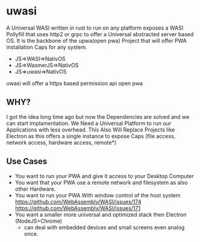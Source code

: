 # uwasi
A Universal WASI written in rust to run on any platform exposes a WASI Pollyfill that uses http2 or grpc to offer a Universal abstracted server based OS. It is the backbone of the upwa(open pwa) Project that will offer PWA installation Caps for any system.

- JS=>WASI=>NativOS
- JS=>WasmerJS=>NativOS
- JS=>uwasi=>NativOS

uwasi will offer a https based permission api open pwa

## WHY?
I got the idea long time ago but now the Dependencies are solved and we can start Implamentation. We Need a Universal Platform to run our Applications with less overhead. This Also Will Replace Projects like Electron as this offers a single instance to expose Caps (file access, network access, hardware access, remote*)




## Use Cases
- You want to run your PWA and give it access to your Desktop Computer
- You want that your PWA use a remote network and filesystem as also other Hardware.
- You want to run your PWA With window control of the host system https://github.com/WebAssembly/WASI/issues/174 https://github.com/WebAssembly/WASI/issues/171
- You want a smaller more universal and optimized stack then Electron (NodeJS+Chrome)
  - can deal with embedded devices and small screens even analog once.

